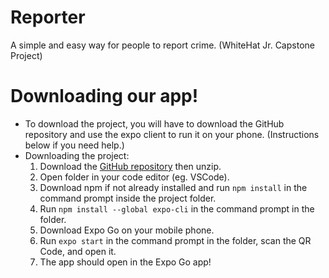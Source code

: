 # Reporter
A simple and easy way for people to report crime. (WhiteHat Jr. Capstone Project)

# Downloading our app!
* To download the project, you will have to download the GitHub repository and use the expo client to run it on your phone. (Instructions below if you need help.)
* Downloading the project:
    1. Download the [GitHub repository](https://github.com/yashmitb/reporter-main/) then unzip.
    2. Open folder in your code editor (eg. VSCode).
    3. Download npm if not already installed and run `npm install` in the command prompt inside the project folder.
    4. Run `npm install --global expo-cli` in the command prompt in the folder.
    5. Download Expo Go on your mobile phone.
    6. Run `expo start` in the command prompt in the folder, scan the QR Code, and open it.
    7. The app should open in the Expo Go app!
